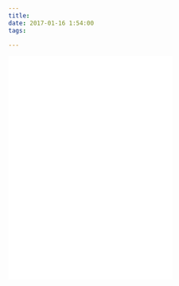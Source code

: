 ```yaml
---
title:
date: 2017-01-16 1:54:00
tags: 

---
```


<iframe frameborder="no" border="0" marginwidth="0" marginheight="0" width=330 height=450 src="//music.163.com/outchain/player?type=0&id=903488939&auto=1&height=430"></iframe>